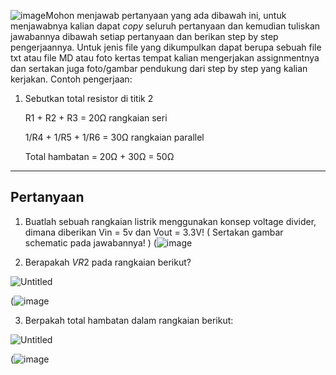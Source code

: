 ![image](https://github.com/rippin8/.NEEDDUIT/assets/138226567/630498e6-5071-43ea-9ada-bb2d86b5915d)Mohon menjawab pertanyaan yang ada dibawah ini, untuk menjawabnya kalian dapat *copy* seluruh pertanyaan dan kemudian tuliskan jawabannya dibawah setiap pertanyaan dan berikan step by step pengerjaannya. Untuk jenis file yang dikumpulkan dapat berupa sebuah file txt atau file MD atau foto kertas tempat kalian mengerjakan assignmentnya dan sertakan juga foto/gambar pendukung dari step by step yang kalian kerjakan. Contoh pengerjaan:

1. Sebutkan total resistor di titik 2
    
    R1 + R2 + R3 = 20Ω rangkaian seri
    
    1/R4 + 1/R5 + 1/R6 = 30Ω rangkaian parallel
    
    Total hambatan = 20Ω + 30Ω = 50Ω
    

---

## Pertanyaan

1. Buatlah sebuah rangkaian listrik menggunakan konsep voltage divider, dimana diberikan Vin = 5v dan Vout = 3.3V! ( Sertakan gambar schematic pada jawabannya! ) (![image](https://github.com/rippin8/.NEEDDUIT/assets/138226567/98a14e0a-522a-4339-8384-6895204f8b31)




2. Berapakah $VR2$ pada rangkaian berikut?

![Untitled](https://skilvul-prod-01.s3.ap-southeast-1.amazonaws.com/lesson/iot/IoT+Assignments+Assets/IoT+Hardware/voltage_divider.png)

(![image](https://github.com/rippin8/.NEEDDUIT/assets/138226567/4deb88a7-9457-4a0a-8b40-85729b7cc8bc)


3. Berpakah total hambatan dalam rangkaian berikut:

![Untitled](https://skilvul-prod-01.s3.ap-southeast-1.amazonaws.com/lesson/iot/IoT+Assignments+Assets/IoT+Hardware/r_total.png)

(![image](https://github.com/rippin8/.NEEDDUIT/assets/138226567/a8ae8c80-96b8-4c78-bab7-ae719f194823)
